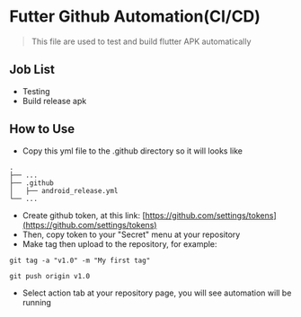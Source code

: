 # Futter Github Automation(CI/CD)
> This file are used to test and build flutter APK automatically

## Job List
- Testing
- Build release apk

## How to Use
- Copy this yml file to the .github directory so it will looks like
```
.
├── ...
├── .github
│   ├── android_release.yml
└── ...
```
- Create github token, at this link: [https://github.com/settings/tokens](https://github.com/settings/tokens)
- Then, copy token to your "Secret" menu at your repository
- Make tag then upload to the repository, for example:
```
git tag -a "v1.0" -m "My first tag"
```
```
git push origin v1.0
```
- Select action tab at your repository page, you will see automation will be running